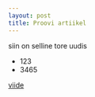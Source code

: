 ```yaml
---
layout: post
title: Proovi artiikel
---
```

siin on selline tore uudis

* 123
* 3465

[viide](www.5dvision.ee)
